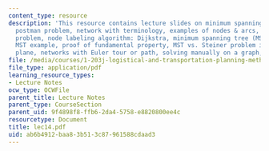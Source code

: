 ```yaml
---
content_type: resource
description: 'This resource contains lecture slides on minimum spanning tree, chinese
  postman problem, network with terminology, examples of nodes & arcs, shortest path
  problem, node labeling algorithm: Dijkstra, minimum spanning tree (MST) problem,
  MST example, proof of fundamental property, MST vs. Steiner problem in the Euclidean
  plane, networks with Euler tour or path, solving manually on a graph, and applications.'
file: /media/courses/1-203j-logistical-and-transportation-planning-methods-fall-2006/ab6b4912baa83b513c87961588cdaad3_lec14.pdf
file_type: application/pdf
learning_resource_types:
- Lecture Notes
ocw_type: OCWFile
parent_title: Lecture Notes
parent_type: CourseSection
parent_uid: 9f4898f8-ffb6-2da4-5758-e8820800ee4c
resourcetype: Document
title: lec14.pdf
uid: ab6b4912-baa8-3b51-3c87-961588cdaad3
---
```

